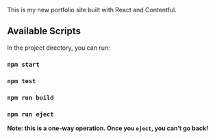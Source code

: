 This is my new portfolio site built with React and Contentful.

## Available Scripts

In the project directory, you can run:

### `npm start`
### `npm test`

### `npm run build`
### `npm run eject`

**Note: this is a one-way operation. Once you `eject`, you can’t go back!**

